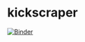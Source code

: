 # kickscraper
[![Binder](https://mybinder.org/badge_logo.svg)](https://mybinder.org/v2/gh/Hutsbot/kickscraper/master)
